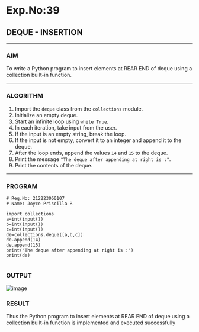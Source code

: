 # Exp.No:39  
## DEQUE - INSERTION

---

### AIM  
To write a Python program to insert elements at REAR END of deque using a collection built-in function.

---

### ALGORITHM  

1. Import the `deque` class from the `collections` module.  
2. Initialize an empty deque.  
3. Start an infinite loop using `while True`.  
4. In each iteration, take input from the user.  
5. If the input is an empty string, break the loop.  
6. If the input is not empty, convert it to an integer and append it to the deque.  
7. After the loop ends, append the values `14` and `15` to the deque.  
8. Print the message `"The deque after appending at right is :"`.  
9. Print the contents of the deque.  

---

### PROGRAM  

```
# Reg.No: 212223060107
# Name: Joyce Priscilla R

import collections
a=int(input())
b=int(input())
c=int(input())
de=collections.deque([a,b,c])
de.append(14)
de.append(15)
print("The deque after appending at right is :")
print(de)


```

### OUTPUT

![image](https://github.com/user-attachments/assets/1ac16b19-cf33-47b6-9dde-ea6b5f01034e)


### RESULT

Thus the Python program to insert elements at REAR END of deque using a collection built-in function is implemented and executed successfully
